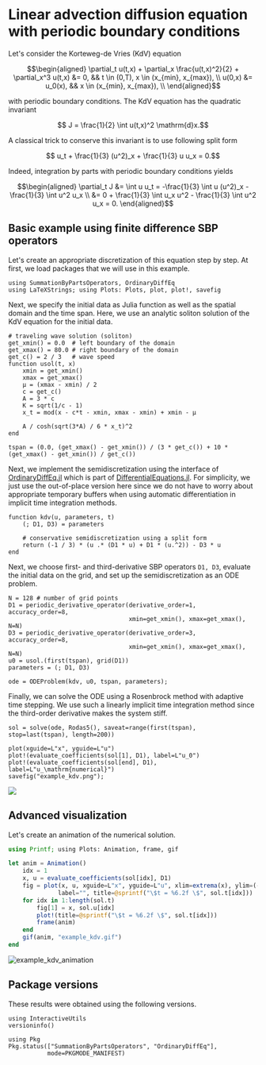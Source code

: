 # Linear advection diffusion equation with periodic boundary conditions

Let's consider the Korteweg-de Vries (KdV) equation

```math
\begin{aligned}
    \partial_t u(t,x) + \partial_x \frac{u(t,x)^2}{2} + \partial_x^3 u(t,x) &= 0, && t \in (0,T), x \in (x_{min}, x_{max}), \\
    u(0,x) &= u_0(x), && x \in (x_{min}, x_{max}), \\
\end{aligned}
```

with periodic boundary conditions. The KdV equation has the quadratic invariant

```math
    J = \frac{1}{2} \int u(t,x)^2 \mathrm{d}x.
```

A classical trick to conserve this invariant is to use following split form

```math
    u_t + \frac{1}{3} (u^2)_x + \frac{1}{3} u u_x = 0.
```

Indeed, integration by parts with periodic boundary conditions yields

```math
\begin{aligned}
    \partial_t J
    &=
    \int u u_t
    =
    -\frac{1}{3} \int u (u^2)_x - \frac{1}{3} \int u^2 u_x
    \\
    &=
    0 + \frac{1}{3} \int u_x u^2 - \frac{1}{3} \int u^2 u_x
    =
    0.
\end{aligned}
```

## Basic example using finite difference SBP operators

Let's create an appropriate discretization of this equation step by step. At first,
we load packages that we will use in this example.

```@example kdv
using SummationByPartsOperators, OrdinaryDiffEq
using LaTeXStrings; using Plots: Plots, plot, plot!, savefig
```

Next, we specify the initial data as Julia function as well as the
spatial domain and the time span. Here, we use an analytic soliton solution
of the KdV equation for the initial data.

```@example kdv
# traveling wave solution (soliton)
get_xmin() = 0.0  # left boundary of the domain
get_xmax() = 80.0 # right boundary of the domain
get_c() = 2 / 3   # wave speed
function usol(t, x)
    xmin = get_xmin()
    xmax = get_xmax()
    μ = (xmax - xmin) / 2
    c = get_c()
    A = 3 * c
    K = sqrt(1/c - 1)
    x_t = mod(x - c*t - xmin, xmax - xmin) + xmin - μ

    A / cosh(sqrt(3*A) / 6 * x_t)^2
end

tspan = (0.0, (get_xmax() - get_xmin()) / (3 * get_c()) + 10 * (get_xmax() - get_xmin()) / get_c())
```

Next, we implement the semidiscretization using the interface of
[OrdinaryDiffEq.jl](https://github.com/SciML/OrdinaryDiffEq.jl)
which is part of [DifferentialEquations.jl](https://diffeq.sciml.ai/latest/).
For simplicity, we just use the out-of-place version here since we do not have
to worry about appropriate temporary buffers when using automatic differentiation
in implicit time integration methods.

```@example kdv
function kdv(u, parameters, t)
    (; D1, D3) = parameters

    # conservative semidiscretization using a split form
    return (-1 / 3) * (u .* (D1 * u) + D1 * (u.^2)) - D3 * u
end
```

Next, we choose first- and third-derivative SBP operators `D1, D3`, evaluate
the initial data on the grid, and set up the semidiscretization as an ODE problem.

```@example kdv
N = 128 # number of grid points
D1 = periodic_derivative_operator(derivative_order=1, accuracy_order=8,
                                  xmin=get_xmin(), xmax=get_xmax(), N=N)
D3 = periodic_derivative_operator(derivative_order=3, accuracy_order=8,
                                  xmin=get_xmin(), xmax=get_xmax(), N=N)
u0 = usol.(first(tspan), grid(D1))
parameters = (; D1, D3)

ode = ODEProblem(kdv, u0, tspan, parameters);
```

Finally, we can solve the ODE using a Rosenbrock method with adaptive time stepping.
We use such a linearly implicit time integration method since the third-order
derivative makes the system stiff.

```@example kdv
sol = solve(ode, Rodas5(), saveat=range(first(tspan), stop=last(tspan), length=200))

plot(xguide=L"x", yguide=L"u")
plot!(evaluate_coefficients(sol[1], D1), label=L"u_0")
plot!(evaluate_coefficients(sol[end], D1), label=L"u_\mathrm{numerical}")
savefig("example_kdv.png");
```

![](example_kdv.png)


## Advanced visualization

Let's create an animation of the numerical solution.

```julia
using Printf; using Plots: Animation, frame, gif

let anim = Animation()
    idx = 1
    x, u = evaluate_coefficients(sol[idx], D1)
    fig = plot(x, u, xguide=L"x", yguide=L"u", xlim=extrema(x), ylim=(-0.05, 2.05),
              label="", title=@sprintf("\$t = %6.2f \$", sol.t[idx]))
    for idx in 1:length(sol.t)
        fig[1] = x, sol.u[idx]
        plot!(title=@sprintf("\$t = %6.2f \$", sol.t[idx]))
        frame(anim)
    end
    gif(anim, "example_kdv.gif")
end
```

![example_kdv_animation](https://user-images.githubusercontent.com/12693098/186075685-a4f12cf0-df6d-486a-ba5c-04d7a7466743.gif)


## Package versions

These results were obtained using the following versions.

```@example kdv
using InteractiveUtils
versioninfo()

using Pkg
Pkg.status(["SummationByPartsOperators", "OrdinaryDiffEq"],
           mode=PKGMODE_MANIFEST)
```
